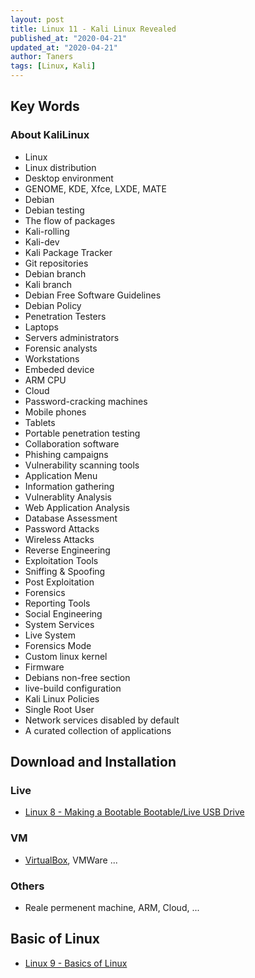 ```yaml
---
layout: post
title: Linux 11 - Kali Linux Revealed
published_at: "2020-04-21"
updated_at: "2020-04-21"
author: Taners
tags: [Linux, Kali]
---
```


## Key Words

### About KaliLinux

- Linux
- Linux distribution
- Desktop environment
- GENOME, KDE, Xfce, LXDE, MATE
- Debian
- Debian testing
- The flow of packages
- Kali-rolling
- Kali-dev
- Kali Package Tracker
- Git repositories
- Debian branch
- Kali branch
- Debian Free Software Guidelines
- Debian Policy
- Penetration Testers
- Laptops
- Servers administrators
- Forensic analysts
- Workstations
- Embeded device
- ARM CPU
- Cloud
- Password-cracking machines
- Mobile phones
- Tablets
- Portable penetration testing
- Collaboration software
- Phishing campaigns
- Vulnerability scanning tools
- Application Menu
- Information gathering
- Vulnerablity Analysis
- Web Application Analysis
- Database Assessment
- Password Attacks
- Wireless Attacks
- Reverse Engineering
- Exploitation Tools
- Sniffing & Spoofing
- Post Exploitation
- Forensics
- Reporting Tools
- Social Engineering
- System Services
- Live System
- Forensics Mode
- Custom linux kernel
- Firmware
- Debians non-free section
- live-build configuration
- Kali Linux Policies
- Single Root User
- Network services disabled by default
- A curated collection of applications

## Download and Installation

### Live

- [Linux 8 - Making a Bootable Bootable/Live USB Drive](https://tane-rs.github.io/2019/11/07/01.html)

### VM

- [VirtualBox](https://tane-rs.github.io/2019/11/07/00.html), VMWare ...

### Others

- Reale permenent machine, ARM, Cloud, ... 

## Basic of Linux

- [Linux 9 - Basics of Linux](_posts/2019-11-09-00.md)